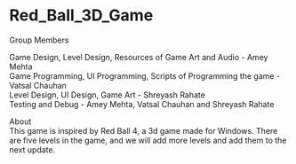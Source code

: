 # Red_Ball_3D_Game
Group Members <br>

Game Design, Level Design, Resources of Game Art and Audio - Amey Mehta <br>
Game Programming, UI Programming, Scripts of Programming the game - Vatsal Chauhan <br>
Level Design, UI Design, Game Art - Shreyash Rahate <br>
Testing and Debug - Amey Mehta, Vatsal Chauhan and Shreyash Rahate <br>

About<br>
This game is inspired by Red Ball 4, a 3d game made for Windows. There are five levels in the game, and we will add more levels and add them to the next update.
